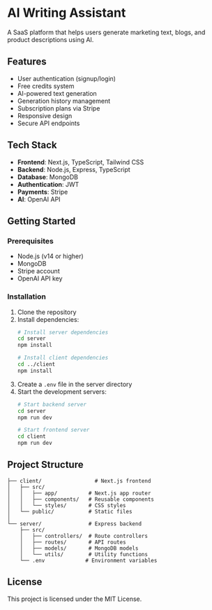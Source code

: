 # AI Writing Assistant

A SaaS platform that helps users generate marketing text, blogs, and product descriptions using AI.

## Features

- User authentication (signup/login)
- Free credits system
- AI-powered text generation
- Generation history management
- Subscription plans via Stripe
- Responsive design
- Secure API endpoints

## Tech Stack

- **Frontend**: Next.js, TypeScript, Tailwind CSS
- **Backend**: Node.js, Express, TypeScript
- **Database**: MongoDB
- **Authentication**: JWT
- **Payments**: Stripe
- **AI**: OpenAI API

## Getting Started

### Prerequisites

- Node.js (v14 or higher)
- MongoDB
- Stripe account
- OpenAI API key

### Installation

1. Clone the repository
2. Install dependencies:
   ```bash
   # Install server dependencies
   cd server
   npm install

   # Install client dependencies
   cd ../client
   npm install
   ```
3. Create a `.env` file in the server directory
4. Start the development servers:
   ```bash
   # Start backend server
   cd server
   npm run dev

   # Start frontend server
   cd client
   npm run dev
   ```

## Project Structure

```
├── client/                 # Next.js frontend
│   ├── src/
│   │   ├── app/          # Next.js app router
│   │   ├── components/   # Reusable components
│   │   └── styles/       # CSS styles
│   └── public/           # Static files
│
└── server/               # Express backend
    ├── src/
    │   ├── controllers/  # Route controllers
    │   ├── routes/       # API routes
    │   ├── models/       # MongoDB models
    │   └── utils/        # Utility functions
    └── .env             # Environment variables
```

## License

This project is licensed under the MIT License. 